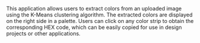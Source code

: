 This application allows users to extract colors from an uploaded image using the K-Means clustering algorithm. 
The extracted colors are displayed on the right side in a palette. Users can click on any color strip to obtain the corresponding HEX code,
which can be easily copied for use in design projects or other applications. 
